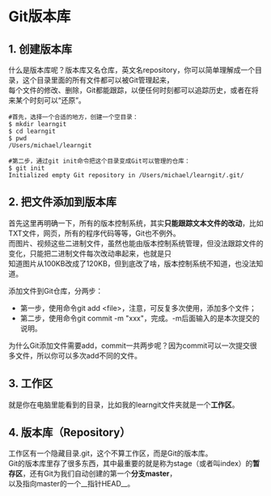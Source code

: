 # Git版本库

## 1. 创建版本库

什么是版本库呢？版本库又名仓库，英文名repository，你可以简单理解成一个目录，这个目录里面的所有文件都可以被Git管理起来，  
每个文件的修改、删除，Git都能跟踪，以便任何时刻都可以追踪历史，或者在将来某个时刻可以“还原”。

	#首先，选择一个合适的地方，创建一个空目录：
	$ mkdir learngit
	$ cd learngit
	$ pwd
	/Users/michael/learngit

	#第二步，通过git init命令把这个目录变成Git可以管理的仓库：
	$ git init
	Initialized empty Git repository in /Users/michael/learngit/.git/

## 2. 把文件添加到版本库

首先这里再明确一下，所有的版本控制系统，其实**只能跟踪文本文件的改动**，比如TXT文件，网页，所有的程序代码等等，Git也不例外。  
而图片、视频这些二进制文件，虽然也能由版本控制系统管理，但没法跟踪文件的变化，只能把二进制文件每次改动串起来，也就是只  
知道图片从100KB改成了120KB，但到底改了啥，版本控制系统不知道，也没法知道。

添加文件到Git仓库，分两步：
  
* 第一步，使用命令git add <file\>，注意，可反复多次使用，添加多个文件；  
* 第二步，使用命令git commit -m "xxx"，完成。-m后面输入的是本次提交的说明。
	
为什么Git添加文件需要add，commit一共两步呢？因为commit可以一次提交很多文件，所以你可以多次add不同的文件。

## 3. 工作区

就是你在电脑里能看到的目录，比如我的learngit文件夹就是一个**工作区**。

## 4. 版本库（Repository）

工作区有一个隐藏目录.git，这个不算工作区，而是Git的版本库。  
Git的版本库里存了很多东西，其中最重要的就是称为stage（或者叫index）的**暂存区**，还有Git为我们自动创建的第一个**分支master**，  
以及指向master的一个__指针HEAD__。